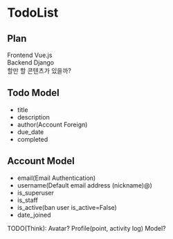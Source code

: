 # TodoList

## Plan

Frontend Vue.js </br>
Backend Django  </br>
할만 할 콘텐츠가 있을까?

## Todo Model

- title
- description
- author(Account Foreign)
- due_date
- completed

## Account Model

- email(Email Authentication)
- username(Default email address (nickname)@)
- is_superuser
- is_staff
- is_active(ban user is_active=False)
- date_joined

TODO(Think): Avatar? Profile(point, activity log) Model?
